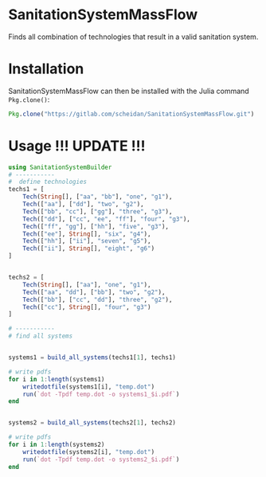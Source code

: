 # SanitationSystemMassFlow


Finds all combination of technologies that result in a valid
sanitation system.


# Installation

SanitationSystemMassFlow can then be installed with the Julia command`
Pkg.clone()`:
```Julia
Pkg.clone("https://gitlab.com/scheidan/SanitationSystemMassFlow.git")
```

# Usage !!! UPDATE !!!

```Julia
using SanitationSystemBuilder
# -----------
#  define technologies
techs1 = [
    Tech(String[], ["aa", "bb"], "one", "g1"),
    Tech(["aa"], ["dd"], "two", "g2"),
    Tech(["bb", "cc"], ["gg"], "three", "g3"),
    Tech(["dd"], ["cc", "ee", "ff"], "four", "g3"),
    Tech(["ff", "gg"], ["hh"], "five", "g3"),
    Tech(["ee"], String[], "six", "g4"),
    Tech(["hh"], ["ii"], "seven", "g5"),
    Tech(["ii"], String[], "eight", "g6")
]


techs2 = [
    Tech(String[], ["aa"], "one", "g1"),
    Tech(["aa", "dd"], ["bb"], "two", "g2"),
    Tech(["bb"], ["cc", "dd"], "three", "g2"),
    Tech(["cc"], String[], "four", "g3")
]

# -----------
# find all systems


systems1 = build_all_systems(techs1[1], techs1)

# write pdfs
for i in 1:length(systems1)
    writedotfile(systems1[i], "temp.dot")
    run(`dot -Tpdf temp.dot -o systems1_$i.pdf`)
end


systems2 = build_all_systems(techs2[1], techs2)

# write pdfs
for i in 1:length(systems2)
    writedotfile(systems2[i], "temp.dot")
    run(`dot -Tpdf temp.dot -o systems2_$i.pdf`)
end


```
